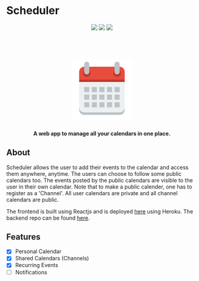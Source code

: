 # Scheduler
<p align=center>
  <img src='https://img.shields.io/github/issues/bhagwatgarg/scheduler-frontend'>
  <img src='https://img.shields.io/github/forks/bhagwatgarg/scheduler-frontend'>
  <img src='https://img.shields.io/github/stars/bhagwatgarg/scheduler-frontend'>
</p>
<h1 align="center">
  <br>
  <img src="https://github.com/bhagwatgarg/scheduler-frontend/blob/master/public/favicon.png?raw=true" alt="Scheduler" width="160">
</h1>

<h4 align="center">A web app to manage all your calendars in one place.</h4>

## About
Scheduler allows the user to add their events to the calendar and access them anywhere, anytime. The users can choose to follow some public calendars too. The events posted by the public calendars are visible to the user in their own calendar. Note that to make a public calender, one has to register as a 'Channel'. All user calendars are private and all channel calendars are public.

The frontend is built using Reactjs and is deployed [here](http://basic-scheduler.herokuapp.com/) using Heroku. The backend repo can be found [here](https://github.com/bhagwatgarg/scheduler-backend). 

## Features

- [x] Personal Calendar
- [x] Shared Calendars (Channels)
- [x] Recurring Events
- [ ] Notifications